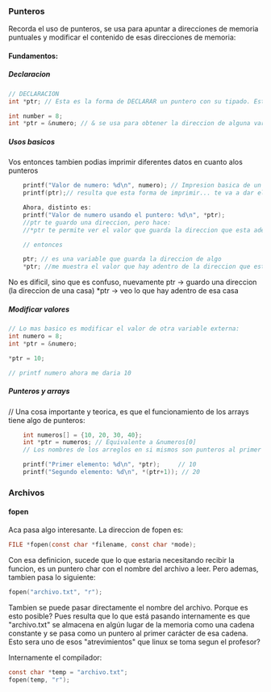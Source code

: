### Punteros
Recorda el uso de punteros, se usa para apuntar a direcciones de memoria puntuales y modificar el contenido de esas direcciones de memoria:

#### Fundamentos:
##### Declaracion
```c
// DECLARACION
int *ptr; // Esta es la forma de DECLARAR un puntero con su tipado. Esto ahora te permitiria guardar una direccion

int number = 8;
int *ptr = &numero; // & se usa para obtener la direccion de alguna variable, entonces ahora podes guardar la direccion de esa variable en el puntero de tu interes
```
##### Usos basicos
Vos entonces tambien podias imprimir diferentes datos en cuanto alos punteros
```c
    printf("Valor de numero: %d\n", numero); // Impresion basica de un numero
    printf(ptr);// resulta que esta forma de imprimir... te va a dar el valor intrinseco del puntero. Como el puntero guarda una direccion, este printi te devuelve la direccion que tiene adentro.

    Ahora, distinto es:
    printf("Valor de numero usando el puntero: %d\n", *ptr);
    //ptr te guardo una direccion, pero hace:
    //*ptr te permite ver el valor que guarda la direccion que esta adentro de ptr

    // entonces

    ptr; // es una variable que guarda la direccion de algo
    *ptr; //me muestra el valor que hay adentro de la direccion que esta adentro de ptr
```
No es dificil, sino que es confuso, nuevamente
ptr -> guardo una direccion (la direccion de una casa)
\*ptr -> veo lo que hay adentro de esa casa

##### Modificar valores
```c
// Lo mas basico es modificar el valor de otra variable externa:
int numero = 8;
int *ptr = &numero;

*ptr = 10;

// printf numero ahora me daria 10

```

##### Punteros y arrays
// Una cosa importante y teorica, es que el funcionamiento de los arrays tiene algo de punteros:

```c
    int numeros[] = {10, 20, 30, 40};
    int *ptr = numeros; // Equivalente a &numeros[0]
    // Los nombres de los arreglos en si mismos son punteros al primer elemento.

    printf("Primer elemento: %d\n", *ptr);     // 10
    printf("Segundo elemento: %d\n", *(ptr+1)); // 20


```

### Archivos
#### fopen
Aca pasa algo interesante. La direccion de fopen es:
```c
FILE *fopen(const char *filename, const char *mode);
```
Con esa definicion, sucede que lo que estaria necesitando recibir la funcion, es un puntero char con el nombre del archivo a leer. Pero ademas, tambien pasa lo siguiente:

```c
fopen("archivo.txt", "r");
```
Tambien se puede pasar directamente el nombre del archivo. Porque es esto posible? Pues resulta que lo que está pasando internamente es que "archivo.txt" se almacena en algún lugar de la memoria como una cadena constante y se pasa como un puntero al primer carácter de esa cadena.
Esto sera uno de esos "atrevimientos" que linux se toma segun el profesor?

Internamente el compilador:

```c
const char *temp = "archivo.txt";
fopen(temp, "r");
```



```c
```
